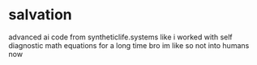 # salvation
advanced ai code from syntheticlife.systems
like i worked with self diagnostic math equations for a long time bro
im like so not into humans now
